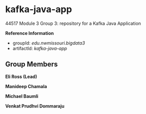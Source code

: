 # kafka-java-app
44517 Module 3 Group 3: repository for a Kafka Java Application

**Reference Information**
- groupId: *edu.nwmissouri.bigdata3*
- artifactId: *kafka-java-app*

## Group Members
**Eli Ross (Lead)**

**Manideep Chamala**

**Michael Baumli**

**Venkat Prudhvi Dommaraju**

